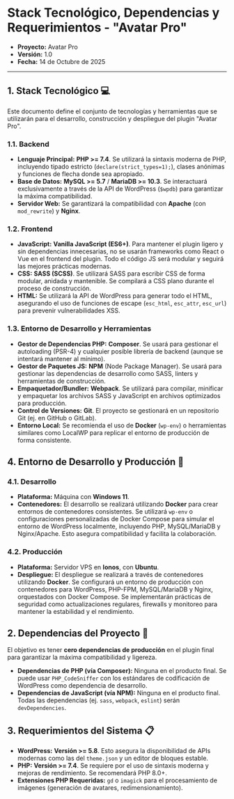 # Stack Tecnológico, Dependencias y Requerimientos - "Avatar Pro"

* **Proyecto:** Avatar Pro
* **Versión:** 1.0
* **Fecha:** 14 de Octubre de 2025

---

## 1. Stack Tecnológico 💻

Este documento define el conjunto de tecnologías y herramientas que se utilizarán para el desarrollo, construcción y despliegue del plugin "Avatar Pro".

### **1.1. Backend**
* **Lenguaje Principal:** **PHP >= 7.4**. Se utilizará la sintaxis moderna de PHP, incluyendo tipado estricto (`declare(strict_types=1);`), clases anónimas y funciones de flecha donde sea apropiado.
* **Base de Datos:** **MySQL >= 5.7** / **MariaDB >= 10.3**. Se interactuará exclusivamente a través de la API de WordPress (`$wpdb`) para garantizar la máxima compatibilidad.
* **Servidor Web:** Se garantizará la compatibilidad con **Apache** (con `mod_rewrite`) y **Nginx**.

### **1.2. Frontend**
* **JavaScript:** **Vanilla JavaScript (ES6+)**. Para mantener el plugin ligero y sin dependencias innecesarias, no se usarán frameworks como React o Vue en el frontend del plugin. Todo el código JS será modular y seguirá las mejores prácticas modernas.
* **CSS:** **SASS (SCSS)**. Se utilizará SASS para escribir CSS de forma modular, anidada y mantenible. Se compilará a CSS plano durante el proceso de construcción.
* **HTML:** Se utilizará la API de WordPress para generar todo el HTML, asegurando el uso de funciones de escape (`esc_html`, `esc_attr`, `esc_url`) para prevenir vulnerabilidades XSS.

### **1.3. Entorno de Desarrollo y Herramientas**
* **Gestor de Dependencias PHP:** **Composer**. Se usará para gestionar el autoloading (PSR-4) y cualquier posible librería de backend (aunque se intentará mantener al mínimo).
* **Gestor de Paquetes JS:** **NPM** (Node Package Manager). Se usará para gestionar las dependencias de desarrollo como SASS, linters y herramientas de construcción.
* **Empaquetador/Bundler:** **Webpack**. Se utilizará para compilar, minificar y empaquetar los archivos SASS y JavaScript en archivos optimizados para producción.
* **Control de Versiones:** **Git**. El proyecto se gestionará en un repositorio Git (ej. en GitHub o GitLab).
* **Entorno Local:** Se recomienda el uso de **Docker** (`wp-env`) o herramientas similares como LocalWP para replicar el entorno de producción de forma consistente.

## 4. Entorno de Desarrollo y Producción 🐳

### **4.1. Desarrollo**
* **Plataforma:** Máquina con **Windows 11**.
* **Contenedores:** El desarrollo se realizará utilizando **Docker** para crear entornos de contenedores consistentes. Se utilizará `wp-env` o configuraciones personalizadas de Docker Compose para simular el entorno de WordPress localmente, incluyendo PHP, MySQL/MariaDB y Nginx/Apache. Esto asegura compatibilidad y facilita la colaboración.

### **4.2. Producción**
* **Plataforma:** Servidor VPS en **Ionos**, con **Ubuntu**.
* **Despliegue:** El despliegue se realizará a través de contenedores utilizando **Docker**. Se configurará un entorno de producción con contenedores para WordPress, PHP-FPM, MySQL/MariaDB y Nginx, orquestados con Docker Compose. Se implementarán prácticas de seguridad como actualizaciones regulares, firewalls y monitoreo para mantener la estabilidad y el rendimiento.

## 2. Dependencias del Proyecto 🔗

El objetivo es tener **cero dependencias de producción** en el plugin final para garantizar la máxima compatibilidad y ligereza.

* **Dependencias de PHP (vía Composer):** Ninguna en el producto final. Se puede usar `PHP_CodeSniffer` con los estándares de codificación de WordPress como dependencia de desarrollo.
* **Dependencias de JavaScript (vía NPM):** Ninguna en el producto final. Todas las dependencias (ej. `sass`, `webpack`, `eslint`) serán `devDependencies`.

## 3. Requerimientos del Sistema 📋

* **WordPress:** **Versión >= 5.8**. Esto asegura la disponibilidad de APIs modernas como las del `theme.json` y un editor de bloques estable.
* **PHP:** **Versión >= 7.4**. Se requiere por el uso de sintaxis moderna y mejoras de rendimiento. Se recomendará PHP 8.0+.
* **Extensiones PHP Requeridas:** `gd` o `imagick` para el procesamiento de imágenes (generación de avatares, redimensionamiento).